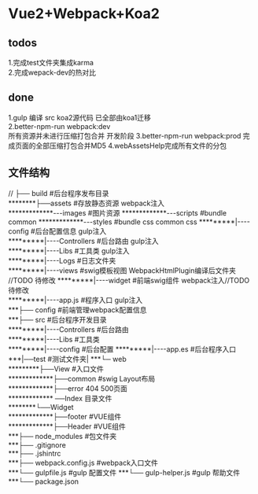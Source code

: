 # Vue2+Webpack+Koa2    
## todos    
1.完成test文件夹集成karma  
2.完成wepack-dev的热对比  
## done 
1.gulp 编译 src koa2源代码 已全部由koa1迁移    
2.better-npm-run webpack:dev    
  所有资源并未进行压缩打包合并 开发阶段
3.better-npm-run webpack:prod
完成页面的全部压缩打包合并MD5
4.webAssetsHelp完成所有文件的分包    
## 文件结构
//  ├── build                #后台程序发布目录  
********├──assets         #存放静态资源 webpack注入  
*************---images        #图片资源
*************---scripts       #bundle common
*************---styles        #bundle css common css
*********|----config          #后台配置信息 gulp注入  
*********|----Controllers     #后台路由     gulp注入     
*********|----Libs            #工具类     gulp注入     
*********|----Logs            #日志文件夹          
*********|----views           #swig模板视图 WebpackHtmlPlugin编译后文件夹 //TODO 待修改
*********|----widget          #前端swig组件 webpack注入//TODO 待修改             
*********|----app.js          #程序入口   gulp注入            
***├── config                #前端管理webpack配置信息  
***├── src                  #后台程序开发目录  
*********|----Controllers       #后台路由  
*********|----Libs            #工具类          
*********|----config         #后台配置
*********|----app.es         #后台程序入口   
***|──test   #测试文件夹|
***└─ web  
*********├──View        #入口文件  
*************├──common #swig Layout布局  
*************├──error  404 500页面  
************* ──Index  目录文件  
********└──Widget   
*************├──footer #VUE组件  
*************├──Header #VUE组件  
***├── node_modules        #包文件夹  
***├── .gitignore     
***├── .jshintrc      
***├── webpack.config.js   #webpack入口文件  
***└── gulpfile.js #gulp 配置文件
***└── gulp-helper.js #gulp 帮助文件 
***└── package.json  
    